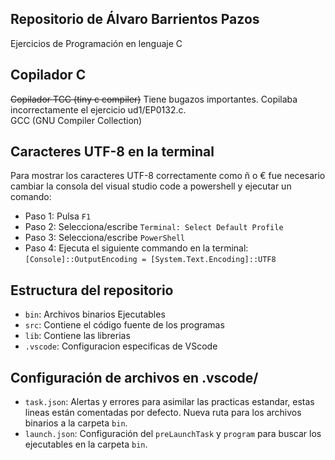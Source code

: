 ## Repositorio de Álvaro Barrientos Pazos

Ejercicios de Programación en lenguaje C


## Copilador C

~~Copilador TCC (tiny c compiler)~~ Tiene bugazos importantes. Copilaba incorrectamente el ejercicio ud1/EP0132.c.<br />
GCC (GNU Compiler Collection)


## Caracteres UTF-8 en la terminal

Para mostrar los caracteres UTF-8 correctamente como ñ o € fue necesario cambiar la consola del visual studio code a powershell y ejecutar un comando:<br />
- Paso 1: Pulsa `F1`
- Paso 2: Selecciona/escribe `Terminal: Select Default Profile`
- Paso 3: Selecciona/escribe `PowerShell`
- Paso 4: Ejecuta el siguiente commando en la terminal:<br /> `[Console]::OutputEncoding = [System.Text.Encoding]::UTF8`


## Estructura del repositorio

- `bin`: Archivos binarios Ejecutables
- `src`: Contiene el código fuente de los programas
- `lib`: Contiene las librerias
- `.vscode`: Configuracion especificas de VScode


## Configuración de archivos en .vscode/

- `task.json`: Alertas y errores para asimilar las practicas estandar, estas lineas están comentadas por defecto. Nueva ruta para los archivos binarios a la carpeta `bin`.
- `launch.json`: Configuración del `preLaunchTask` y `program` para buscar los ejecutables en la carpeta `bin`.
